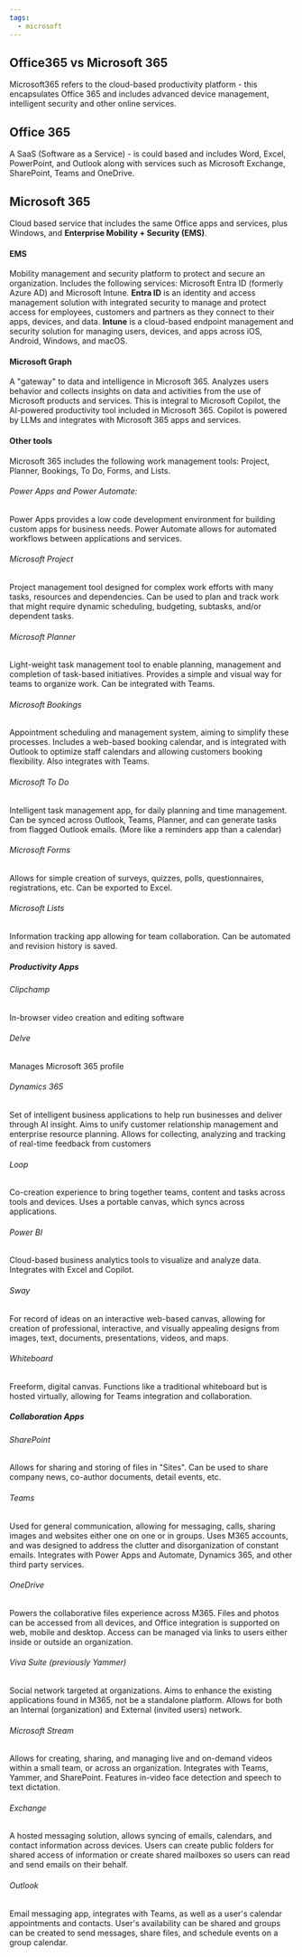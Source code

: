 ```yaml
---
tags:
  - microsoft
---
```

## Office365 vs Microsoft 365
Microsoft365 refers to the cloud-based productivity platform - this encapsulates Office 365 and includes advanced device management, intelligent security and other online services.
## Office 365
A SaaS (Software as a Service) - is could based and includes Word, Excel, PowerPoint, and Outlook along with services such as Microsoft Exchange, SharePoint, Teams and OneDrive.  

## Microsoft 365
Cloud based service that includes the same Office apps and services, plus Windows, and **Enterprise Mobility + Security (EMS)**.
#### EMS
Mobility management and security platform to protect and secure an organization. Includes the following services: Microsoft Entra ID (formerly Azure AD) and Microsoft Intune. 
**Entra ID** is an identity and access management solution with integrated security to manage and protect access for employees, customers and partners as they connect to their apps, devices, and data. **Intune** is a cloud-based endpoint management and security solution for managing users, devices, and apps across iOS, Android, Windows, and macOS. 
#### Microsoft Graph
A "gateway" to data and intelligence in Microsoft 365. Analyzes users behavior and collects insights on data and activities from the use of Microsoft products and services. This is integral to Microsoft Copilot, the AI-powered productivity tool included in Microsoft 365. Copilot is powered by LLMs and integrates with Microsoft 365 apps and services. 

#### Other tools
Microsoft 365 includes the following work management tools: Project, Planner, Bookings, To Do, Forms, and Lists. 
###### Power Apps and Power Automate: 
Power Apps provides a low code development environment for building custom apps for business needs. Power Automate allows for automated workflows between applications and services. 
###### Microsoft Project
Project management tool designed for complex work efforts with many tasks, resources and dependencies.  Can be used to plan and track work that might require dynamic scheduling, budgeting, subtasks, and/or dependent tasks.  

###### Microsoft Planner
Light-weight task management tool to enable planning, management and completion of task-based initiatives. Provides a simple and visual way for teams to organize work. Can be integrated with Teams. 

###### Microsoft Bookings
Appointment scheduling and management system, aiming to simplify these processes. Includes a web-based booking calendar, and is integrated with Outlook to optimize staff calendars and allowing customers booking flexibility. Also integrates with Teams.

###### Microsoft To Do 
Intelligent task management app, for daily planning and time management. Can be synced across Outlook, Teams, Planner, and can generate tasks from flagged Outlook emails. (More like a reminders app than a calendar)

###### Microsoft Forms
Allows for simple creation of surveys, quizzes, polls, questionnaires, registrations, etc. Can be exported to Excel. 

###### Microsoft Lists
Information tracking app allowing for team collaboration. Can be automated and revision history is saved. 

##### Productivity Apps
###### Clipchamp
In-browser video creation and editing software
###### Delve
Manages Microsoft 365 profile
###### Dynamics 365
Set of intelligent business applications to help run businesses and deliver through AI insight. Aims to unify customer relationship management and enterprise resource planning. Allows for collecting, analyzing and tracking of real-time feedback from customers
###### Loop
Co-creation experience to bring together teams, content and tasks across tools and devices. Uses a portable canvas, which syncs across applications.
###### Power BI
Cloud-based business analytics tools to visualize and analyze data. Integrates with Excel and Copilot. 
###### Sway
For record of ideas on an interactive web-based canvas, allowing for creation of professional, interactive, and visually appealing designs from images, text, documents, presentations, videos, and maps.
###### Whiteboard
Freeform, digital canvas. Functions like a traditional whiteboard but is hosted virtually, allowing for Teams integration and collaboration. 

##### Collaboration Apps
###### SharePoint
Allows for sharing and storing of files in "Sites". Can be used to share company news, co-author documents, detail events, etc.
###### Teams
Used for general communication, allowing for messaging, calls, sharing images and websites either one on one or in groups. Uses M365 accounts, and was designed to address the clutter and disorganization of constant emails. Integrates with Power Apps and Automate, Dynamics 365, and other third party services. 
###### OneDrive
Powers the collaborative files experience across M365. Files and photos can be accessed from all devices, and Office integration is supported on web, mobile and desktop. Access can be managed via links to users either inside or outside an organization.
###### Viva Suite (previously Yammer)
Social network targeted at organizations. Aims to enhance the existing applications found in M365, not be a standalone platform. Allows for both an Internal (organization) and External (invited users) network.
###### Microsoft Stream
Allows for creating, sharing, and managing live and on-demand videos within a small team, or across an organization. Integrates with Teams, Yammer, and SharePoint. Features in-video face detection and speech to text dictation.
###### Exchange
A hosted messaging solution, allows syncing of emails, calendars, and contact information across devices. Users can create public folders for shared access of information or create shared mailboxes so users can read and send emails on their behalf. 
###### Outlook
Email messaging app, integrates with Teams, as well as a user's calendar appointments and contacts. User's availability can be shared and groups can be created to send messages, share files, and schedule events on a group calendar. 
